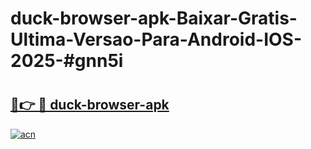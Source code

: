 # duck-browser-apk-Baixar-Gratis-Ultima-Versao-Para-Android-IOS-2025-#gnn5i

# <h2><a href="https://ainizakaria.my?title=duck-browser-apk&ref=24M">🔗👉 🔴 duck-browser-apk</a></h2>

[![acn](https://github.com/user-attachments/assets/0f9c940e-d8b0-45ae-aac7-cd30a18b3e1c)](https://ainizakaria.my?title=duck-browser-apk&ref=24M)

